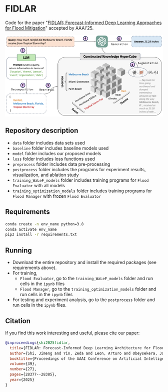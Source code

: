 # FIDLAR

Code for the paper "[FIDLAR: Forecast-Informed Deep Learning Approaches for Flood Mitigation](https://arxiv.org/abs/2402.13371)" accepted by AAAI'25.

<div align="left">
<img src="https://github.com/JimengShi/Hypercube-RAG/blob/main/figures/hypercube_rag.jpg" alt="hypercuberag" width="1000"/> 
</div>

## Repository description
- `data` folder includes data sets used
- `baseline` folder includes baseline models used
- `model` folder includes our proposed models
- `loss` folder includes loss functions used
- `preprocess` folder includes data pre-processing
- `postprocess` folder includes the programs for experiment results, visualization, and ablation study
- `training_WaLeF_models` folder includes training programs for `Flood Evaluator` with all models
- `training_optimization_models` folder includes training programs for `Flood Manager` with frozen `Flood Evaluator`


## Requirements
```bash
conda create -n env_name python=3.8
conda activate env_name
pip3 install -r requirements.txt
```

## Running
- Download the entire repository and install the required packages (see requirements above).
- For training,
  - `Flood Evaluator`, go to the `training_WaLeF_models` folder and run cells in the `ipynb` files
  - `Flood Manager`, go to the `training_optimization_models` folder and run cells in the `ipynb` files
- For testing and experiment analysis, go to the `postprocess` folder and run cells in the `ipynb` files.

## Citation
If you find this work interesting and useful, please cite our paper:

```bibtex
@inproceedings{shi2025fidlar,
  title={FIDLAR: Forecast-Informed Deep Learning Architecture for Flood Mitigation},
  author={Shi, Jimeng and Yin, Zeda and Leon, Arturo and Obeysekera, Jayantha and Narasimhan, Giri},
  booktitle={Proceedings of the AAAI Conference on Artificial Intelligence},
  volume={39},
  number={27},
  pages={28377--28385},
  year={2025}
}
